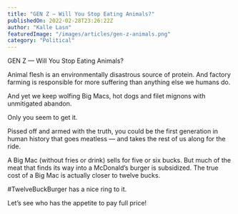```yaml
---
title: "GEN Z — Will You Stop Eating Animals?"
publishedOn: 2022-02-28T23:26:22Z
author: "Kalle Lasn"
featuredImage: "/images/articles/gen-z-animals.png"
category: "Political"
---
```


GEN Z — Will You Stop Eating Animals?

Animal flesh is an environmentally disastrous source of protein. And factory farming is responsible for more suffering than anything else we humans do.

And yet we keep wolfing Big Macs, hot dogs and filet mignons with unmitigated abandon.

Only you seem to get it.

Pissed off and armed with the truth, you could be the first generation in human history that goes meatless — and takes the rest of us along for the ride.

A Big Mac (without fries or drink) sells for five or six bucks. But much of the meat that finds its way into a McDonald’s burger is subsidized. The true cost of a Big Mac is actually closer to twelve bucks.

#TwelveBuckBurger has a nice ring to it.

Let’s see who has the appetite to pay full price!

‍
